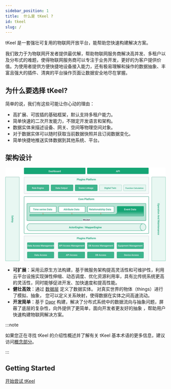 ```yaml
---
sidebar_position: 1
title:  什么是 tKeel ?
id: tkeel
slug: /
---
```


tKeel 是一套强壮可复用的物联网开放平台，能帮助您快速构建解决方案。

我们致力于为物联网开发者提供最优解，帮助物联网服务商解决高并发、多租户以及分布式的难题，使得物联网服务商可以专注于业务开发，更好的为客户提供价值。为使用者提供方便快捷地设备接入能力，还有极易理解和操作的数据抽象、丰富且强大的插件、清爽的平台操作页面让数据安全地尽在掌握。

## 为什么要选择 tKeel?

简单的说，我们有这些可能让你心动的理由：

 * 高扩展、可拔插的基础框架，默认支持多租户能力。
 * 简单快速的二次开发能力，不限定开发语言和架构。
 * 数据实体来描述设备、网关、空间等物理空间对象。
 * 对于数据实体可以随时获取当前数据快照并且订阅数据变化。
 * 简单快捷地推送实体数据到其他系统、平台。

## 架构设计

 ![image demo](/images/docs/system.png)

* **可扩展**：采用云原生方法构建，基于微服务架构提高灵活性和可维护性，利用云平台设施实现弹性伸缩、动态调度、优化资源利用率，具有比传统系统更高的灵活性，同时能够促进开发、加快速度和提高性能。
* **健壮高效**：通过 [数据层](./concepts/core.md) 定义了数据实体。 对真实世界的物体（things）进行了模拟、抽象， 您可以定义关系映射，使得数据在实体之间高速流动。
* **开发简单**：基于 [Dapr](https://dapr.io/) 构建，解决了分布式系统中的数据流向与抽象问题，屏蔽了底层的复杂性，向外提供了更简单，面向开发者更友好的抽象 ，帮助用户快速构建物联网解决方案。

:::note

如果您正在寻找 tKeel 的介绍性概述并了解有关 tKeel 基本术语的更多信息，建议访问[概念部分](./concepts/platform.md)。

:::



## Getting Started

[开始尝试 tKeel](getting_started/guide)



